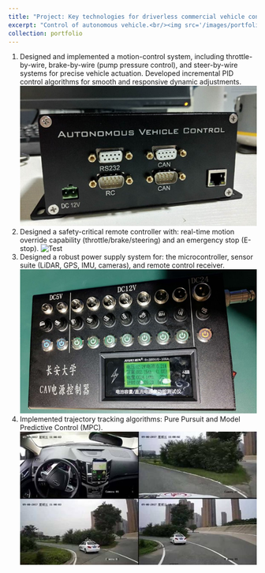 ```yaml
---
title: "Project: Key technologies for driverless commercial vehicle control systems"
excerpt: "Control of autonomous vehicle.<br/><img src='/images/portfolio9/gas_xinda.png' width='500' height='300'>"
collection: portfolio
---
```



1. Designed and implemented a motion-control system, including throttle-by-wire, brake-by-wire (pump pressure control), and steer-by-wire systems for precise vehicle actuation. Developed incremental PID control algorithms for smooth and responsive dynamic adjustments. 
    <img src="/images/portfolio9/control_box.jpg" alt="Test" width="520" /> 
2. Designed a safety-critical remote controller with: real-time motion override capability (throttle/brake/steering) and an emergency stop (E-stop).
    <img src="/images/portfolio9/remote_controller.png" alt="Test" width="520" /> 
3. Designed a robust power supply system for: the microcontroller, sensor suite (LiDAR, GPS, IMU, cameras), and remote control receiver.
    <img src="/images/portfolio9/power_box.jpg" alt="Test" width="520" />
4. Implemented trajectory tracking algorithms: Pure Pursuit and Model Predictive Control (MPC). 
   <img src="/images/portfolio9/trajectory_tracking.jpg" alt="Test" width="520" /> 